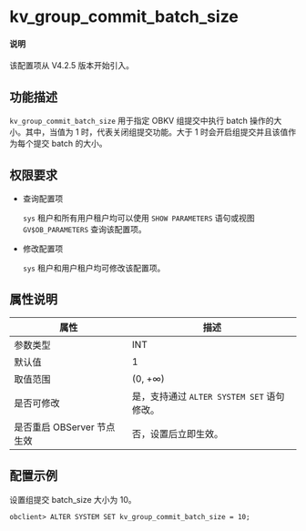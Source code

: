 # kv_group_commit_batch_size

<main id="notice" type='explain'>
  <h4>说明</h4>
  <p>该配置项从 V4.2.5 版本开始引入。</p>
</main>

## 功能描述

`kv_group_commit_batch_size` 用于指定 OBKV 组提交中执行 batch 操作的大小。其中，当值为 1 时，代表关闭组提交功能。大于 1 时会开启组提交并且该值作为每个提交 batch 的大小。

## 权限要求

* 查询配置项

  `sys` 租户和所有用户租户均可以使用 `SHOW PARAMETERS` 语句或视图 `GV$OB_PARAMETERS` 查询该配置项。

* 修改配置项

  `sys` 租户和用户租户均可修改该配置项。

## 属性说明

|      **属性**    |   **描述**   |
|------------------|--------------|
| 参数类型             | INT      |
| 默认值               | 1       |
| 取值范围             | (0, +∞) |
| 是否可修改           | 是，支持通过 `ALTER SYSTEM SET` 语句修改。|
| 是否重启 OBServer 节点生效 | 否，设置后立即生效。  |

## 配置示例

设置组提交 batch_size 大小为 10。

```shell
obclient> ALTER SYSTEM SET kv_group_commit_batch_size = 10;
```
